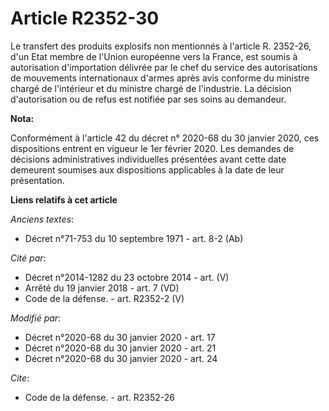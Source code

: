 # Article R2352-30

Le transfert des produits explosifs non mentionnés à l'article R. 2352-26, d'un Etat membre de l'Union européenne vers la
France, est soumis à autorisation d'importation délivrée par le chef du service des autorisations de mouvements
internationaux d'armes après avis conforme du ministre chargé de l'intérieur et du ministre chargé de l'industrie. La
décision d'autorisation ou de refus est notifiée par ses soins au demandeur.

**Nota:**

Conformément à l'article 42 du décret n° 2020-68 du 30 janvier 2020, ces dispositions entrent en vigueur le 1er février 2020.
Les demandes de décisions administratives individuelles présentées avant cette date demeurent soumises aux dispositions
applicables à la date de leur présentation.

**Liens relatifs à cet article**

_Anciens textes_:

  - Décret n°71-753 du 10 septembre 1971 - art. 8-2 (Ab)

_Cité par_:

  - Décret n°2014-1282 du 23 octobre 2014 - art. (V)
  - Arrêté du 19 janvier 2018 - art. 7 (VD)
  - Code de la défense. - art. R2352-2 (V)

_Modifié par_:

  - Décret n°2020-68 du 30 janvier 2020 - art. 17
  - Décret n°2020-68 du 30 janvier 2020 - art. 21
  - Décret n°2020-68 du 30 janvier 2020 - art. 24

_Cite_:

  - Code de la défense. - art. R2352-26
